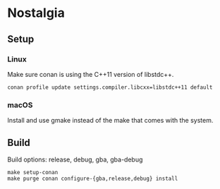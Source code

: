 # Nostalgia

## Setup

### Linux

Make sure conan is using the C++11 version of libstdc++.

	conan profile update settings.compiler.libcxx=libstdc++11 default

### macOS

Install and use gmake instead of the make that comes with the system.

## Build

Build options: release, debug, gba, gba-debug

	make setup-conan
	make purge conan configure-{gba,release,debug} install
